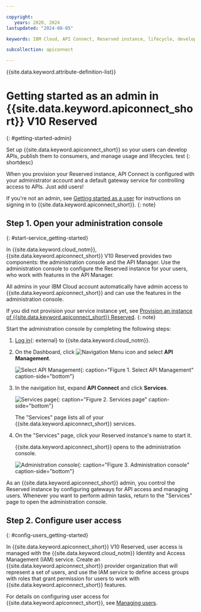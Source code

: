 ```yaml
---

copyright:
   years: 2020, 2024
lastupdated: "2024-08-05"

keywords: IBM Cloud, API Connect, Reserved instance, lifecycle, develop, create, manage, API

subcollection: apiconnect

---
```


{{site.data.keyword.attribute-definition-list}}

# Getting started as an admin in {{site.data.keyword.apiconnect_short}} V10 Reserved
{: #getting-started-admin}

Set up {{site.data.keyword.apiconnect_short}} so your users can develop APIs, publish them to consumers, and manage usage and lifecycles. test
{: shortdesc}

When you provision your Reserved instance, API Connect is configured with your administrator account and a default gateway service for controlling access to APIs. Just add users!

If you're not an admin, see [Getting started as a user](/docs/apiconnect?topic=apiconnect-getting-started) for instructions on signing in to {{site.data.keyword.apiconnect_short}}.
{: note}

## Step 1. Open your administration console
{: #start-service_getting-started}

In {{site.data.keyword.cloud_notm}}, {{site.data.keyword.apiconnect_short}} V10 Reserved provides two components: the administration console and the API Manager. Use the administration console to configure the Reserved instance for your users, who work with features in the API Manager.

All admins in your IBM Cloud account automatically have admin access to {{site.data.keyword.apiconnect_short}} and can use the features in the administration console.

If you did not provision your service instance yet, see [Provision an instance of {{site.data.keyword.apiconnect_short}} Reserved](/docs/apiconnect?topic=apiconnect-ri-provision).
{: note}

Start the administration console by completing the following steps:

1. [Log in](https://cloud.ibm.com/login/){: external} to {{site.data.keyword.cloud_notm}}.
  
2. On the Dashboard, click ![Navigation Menu icon](../icons/icon_hamburger.svg "Menu") and select **API Management**.

   ![Select API Management](images/select_api_mgt.png){: caption="Figure 1. Select API Management" caption-side="bottom"}

3. In the navigation list, expand **API Connect** and click **Services**.

   ![Services page](images/ri_select_service.png){: caption="Figure 2. Services page" caption-side="bottom"}

   The "Services" page lists all of your {{site.data.keyword.apiconnect_short}} services.

4. On the "Services" page, click your Reserved instance's name to start it.

   {{site.data.keyword.apiconnect_short}} opens to the administration console.

   ![Administration console](images/ri_admin_home.png){: caption="Figure 3. Administration console" caption-side="bottom"}

As an {{site.data.keyword.apiconnect_short}} admin, you control the Reserved instance by configuring gateways for API access and managing users. Whenever you want to perform admin tasks, return to the "Services" page to open the administration console.

## Step 2. Configure user access
{: #config-users_getting-started}

In {{site.data.keyword.apiconnect_short}} V10 Reserved, user access is managed with the {{site.data.keyword.cloud_notm}} Identity and Access Management (IAM) service. Create an {{site.data.keyword.apiconnect_short}} provider organization that will represent a set of users, and use the IAM service to define access groups with roles that grant permission for users to work with {{site.data.keyword.apiconnect_short}} features.

For details on configuring user access for {{site.data.keyword.apiconnect_short}}, see [Managing users](/docs/apiconnect?topic=apiconnect-ri-mng-users).
